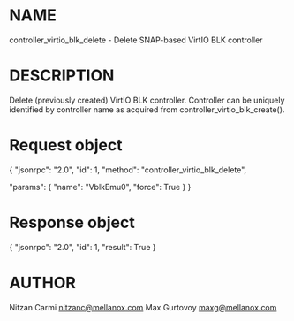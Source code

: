 # NAME

controller_virtio_blk_delete - Delete SNAP-based VirtIO BLK controller

# DESCRIPTION

Delete (previously created) VirtIO BLK controller.
Controller can be uniquely identified by controller name
as acquired from controller_virtio_blk_create().

# Request object

{
  "jsonrpc": "2.0",
  "id": 1,
  "method": "controller_virtio_blk_delete",

  "params": {
    "name": "VblkEmu0",
    "force": True
  }
}

# Response object

{
  "jsonrpc": "2.0",
  "id": 1,
  "result": True
}


# AUTHOR

Nitzan Carmi <nitzanc@mellanox.com>
Max Gurtovoy <maxg@mellanox.com>
